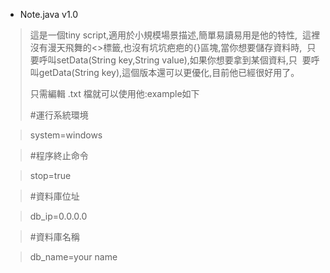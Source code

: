 
* Note.java v1.0 
> 這是一個tiny script,適用於小規模場景描述,簡單易讀易用是他的特性,
  這裡沒有漫天飛舞的<>標籤,也沒有坑坑疤疤的{}區塊,當你想要儲存資料時,
  只要呼叫setData(String key,String value),如果你想要拿到某個資料,只
  要呼叫getData(String key),這個版本還可以更優化,目前他已經很好用了。  
>
> 只需編輯 .txt 檔就可以使用他:example如下  
>
> #運行系統環境 

> system=windows  

> #程序終止命令  

> stop=true  

> #資料庫位址  

> db_ip=0.0.0.0  

> #資料庫名稱  

> db_name=your name  

